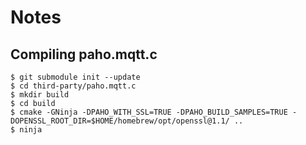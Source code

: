 # Notes
## Compiling paho.mqtt.c
```
$ git submodule init --update
$ cd third-party/paho.mqtt.c
$ mkdir build
$ cd build
$ cmake -GNinja -DPAHO_WITH_SSL=TRUE -DPAHO_BUILD_SAMPLES=TRUE -DOPENSSL_ROOT_DIR=$HOME/homebrew/opt/openssl@1.1/ ..
$ ninja
```
